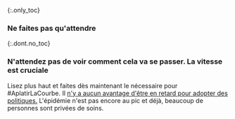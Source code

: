 {:.only_toc}
### Ne faites pas qu'attendre

{:.dont.no_toc}
### N'attendez pas de voir comment cela va se passer. La vitesse est cruciale

Lisez plus haut et faites dès maintenant le nécessaire pour #AplatirLaCourbe. Il [n'y a aucun avantage d'être en retard pour adopter des politiques.](https://twitter.com/TomBossert/status/1236399377087959041) L'épidémie n'est pas encore au pic et déjà, beaucoup de personnes sont privées de soins.

